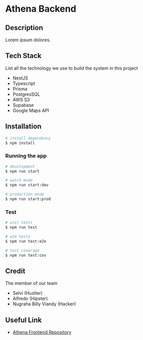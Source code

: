 # Athena Backend

## Description

Lorem ipsum dolores.

## Tech Stack

List all the technology we use to build the system in this project

- NestJS
- Typescript
- Prisma
- PostgresSQL
- AWS S3
- Supabase
- Google Maps API

## Installation

```bash
# install dependency
$ npm install
```

### Running the app

```bash
# development
$ npm run start

# watch mode
$ npm run start:dev

# production mode
$ npm run start:prod
```

### Test

```bash
# unit tests
$ npm run test

# e2e tests
$ npm run test:e2e

# test coverage
$ npm run test:cov
```

## Credit

The member of our team

- Selvi (Hustler)
- Alfredo (Hipster)
- Nugraha Billy Viandy (Hacker)

## Useful Link

- [Athena Frontend Repository](https://github.com/ahargunyllib/athea)
